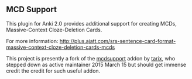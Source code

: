 MCD Support
-----------

This plugin for Anki 2.0 provides additional support for creating MCDs, Massive-Context Cloze-Deletion Cards.

For more information: http://plus.ajatt.com/srs-sentence-card-format-massive-context-cloze-deletion-cards-mcds

This project is presently a fork of the [mcdsupport](https://github.com/tarix/mcdsupport) addon by [tarix](https://github.com/tarix), who stepped down as active maintainer 2015 March 15 but should get immense credit the credit for such useful addon.
